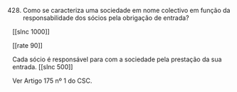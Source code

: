 428.  Como  se  caracteriza  uma  sociedade  em  nome  colectivo  em  função  da responsabilidade  dos sócios pela obrigação  de entrada?

[[slnc 1000]]

[[rate 90]]

Cada  sócio  é  responsável  para  com  a  sociedade  pela  prestação  da  sua  entrada.
[[slnc 500]]

Ver Artigo 175  nº 1 do CSC.

